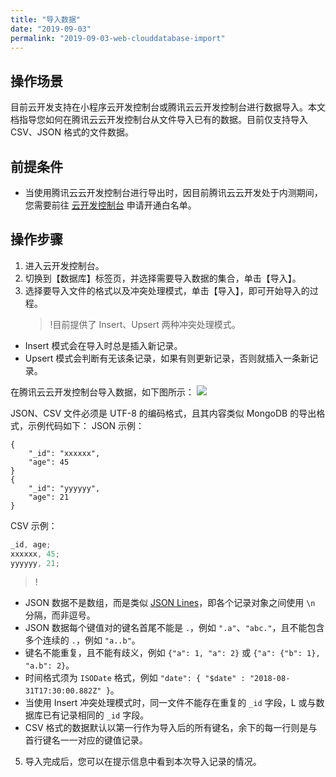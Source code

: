 ```yaml
---
title: "导入数据"
date: "2019-09-03"
permalink: "2019-09-03-web-clouddatabase-import"
---
```


## 操作场景

目前云开发支持在小程序云开发控制台或腾讯云云开发控制台进行数据导入。本文档指导您如何在腾讯云云开发控制台从文件导入已有的数据。目前仅支持导入 CSV、JSON 格式的文件数据。

## 前提条件

- 当使用腾讯云云开发控制台进行导出时，因目前腾讯云云开发处于内测期间，您需要前往 [云开发控制台](https://console.cloud.tencent.com/tcb) 申请开通白名单。

## 操作步骤

1. 进入云开发控制台。
2. 切换到【数据库】标签页，并选择需要导入数据的集合，单击【导入】。
3. 选择要导入文件的格式以及冲突处理模式，单击【导入】，即可开始导入的过程。
   > !目前提供了 Insert、Upsert 两种冲突处理模式。

- Insert 模式会在导入时总是插入新记录。
- Upsert 模式会判断有无该条记录，如果有则更新记录，否则就插入一条新记录。

在腾讯云云开发控制台导入数据，如下图所示：
![](https://main.qcloudimg.com/raw/f3fe9dff1f2e2f0428d8960bbfd49a1b.png)

JSON、CSV 文件必须是 UTF-8 的编码格式，且其内容类似 MongoDB 的导出格式，示例代码如下：
JSON 示例：

```
{
    "_id": "xxxxxx",
    "age": 45
}
{
    "_id": "yyyyyy",
    "age": 21
}
```

CSV 示例：

```js
_id, age;
xxxxxx, 45;
yyyyyy, 21;
```

> !

- JSON 数据不是数组，而是类似 [JSON Lines](http://jsonlines.org/examples/)，即各个记录对象之间使用 `\n` 分隔，而非逗号。
- JSON 数据每个键值对的键名首尾不能是 `.`，例如 `".a"`、`"abc."`，且不能包含多个连续的 `.`，例如 `"a..b"`。
- 键名不能重复，且不能有歧义，例如 `{"a": 1, "a": 2}` 或 `{"a": {"b": 1}, "a.b": 2}`。
- 时间格式须为 `ISODate` 格式，例如 `"date": { "$date" : "2018-08-31T17:30:00.882Z" }`。
- 当使用 Insert 冲突处理模式时，同一文件不能存在重复的 `_id` 字段，L 或与数据库已有记录相同的 `_id` 字段。
- CSV 格式的数据默认以第一行作为导入后的所有键名，余下的每一行则是与首行键名一一对应的键值记录。

5. 导入完成后，您可以在提示信息中看到本次导入记录的情况。
